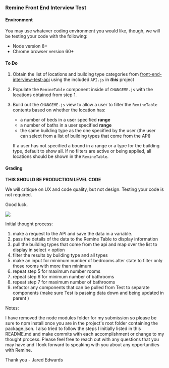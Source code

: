 ### Remine Front End Interview Test

#### Environment

You may use whatever coding environment you would like, though, we will be testing your code with the following:

- Node version 8+ 
- Chrome browser version 60+

#### To Do

1. Obtain the list of locations and building type categories from [front-end-interview-test-api](https://github.com/remineapp/front-end-interview-test-api) using the included `API.js` in **_this_** project
2. Populate the `RemineTable` component inside of `CHANGEME.js` with the locations obtained from step 1.
3. Build out the `CHANGEME.js` view to allow a user to filter the `RemineTable` contents based on whether the location has:
    * a number of beds in a user specified **range**
    * a number of baths in a user specified **range**
    * the same building type as the one specified by the user (the user can select from a list of building types that come from the API)

    If a user has not specified a bound in a range or a type for the building type, default to show all. If no filters are active or being applied, all locations should be shown in the `RemineTable`. 

#### Grading

**THIS SHOULD BE PRODUCTION LEVEL CODE** 

We will critique on UX and code quality, but not design. Testing your code is not required.

Good luck.

![](https://media.giphy.com/media/26DOs997h6fgsCthu/giphy.gif)


Initial thought process:

1. make a request to the API and save the data in a variable.
2. pass the details of the data to the Remine Table to display information 
3. pull the building types that come from the api and map over the list to display in select < option
4. filter the results by building type and all types 
5. make an input for minimum number of bedrooms alter state to filter only those rooms with more than minimum
6. repeat step 5 for maximum number rooms
7. repeat step 6 for minimum number of bathrooms
8. repeat step 7 for maximum number of bathrooms
9. refactor any components that can be pulled from Test to separate components (make sure Test is passing data down and being updated in parent )

Notes:

I have removed the node modules folder for my submission so please be sure to npm install once you are in the project's root folder containing the package.json. 
I also tried to follow the steps I initially listed in this README.md and make commits with each accomplishment or change to my thought process. Please feel free to reach out with any questions that you may have and I look forward to speaking with you about any opportunities with Remine.

Thank you - Jared Edwards
